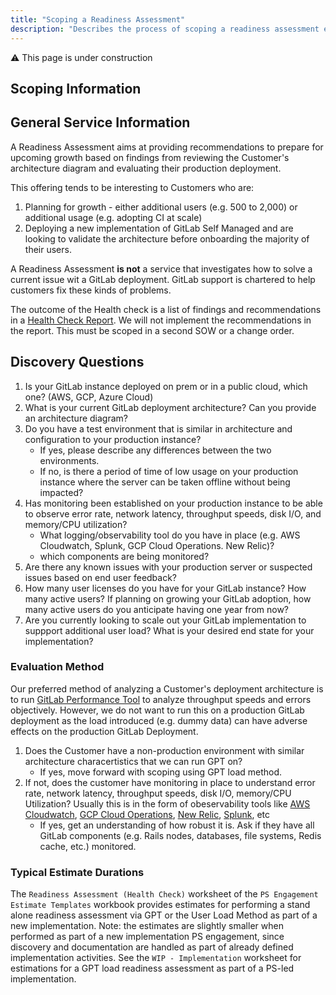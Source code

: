 ```yaml
---
title: "Scoping a Readiness Assessment"
description: "Describes the process of scoping a readiness assessment engagement."
---
```


:warning: This page is under construction

## Scoping Information

## General Service Information

A Readiness Assessment aims at providing recommendations to prepare for upcoming growth based on findings from reviewing the Customer's architecture diagram and evaluating their production deployment.

This offering tends to be interesting to Customers who are:

1. Planning for growth - either additional users (e.g. 500 to 2,000) or additional usage (e.g. adopting CI at scale)
1. Deploying a new implementation of GitLab Self Managed and are looking to validate the architecture before onboarding the majority of their users.

A Readiness Assessment **is not** a service that investigates how to solve a current issue wit a GitLab deployment. GitLab support is chartered to help customers fix these kinds of problems.

The outcome of the Health check is a list of findings and recommendations in a [Health Check Report](https://docs.google.com/document/d/1j4Jmz_SCJEeeQT4uCIHiw6ngwsZyW_aAMVvSIyO2ndc/edit). We will not implement the recommendations in the report. This must be scoped in a second SOW or a change order.

## Discovery Questions

1. Is your GitLab instance deployed on prem or in a public cloud, which one?  (AWS, GCP, Azure Cloud)
1. What is your current GitLab deployment architecture?  Can you provide an architecture diagram?
1. Do you have a test environment that is similar in architecture and configuration to your production instance?
   - If yes, please describe any differences between the two environments.
   - If no, is there a period of time of low usage on your production instance where the server can be taken offline without being impacted?
1. Has monitoring been established on your production instance to be able to observe error rate, network latency, throughput speeds, disk I/O, and memory/CPU utilization?
    - What logging/observability tool do you have in place (e.g. AWS Cloudwatch, Splunk, GCP Cloud Operations. New Relic)?
    - which components are being monitored?
1. Are there any known issues with your production server or suspected issues based on end user feedback?
1. How many user licenses do you have for your GitLab instance?  How many active users?  If planning on growing your GitLab adoption, how many active users do you anticipate having one year from now?
1. Are you currently looking to scale out your GitLab implementation to suppport additional user load?  What is your desired end state for your implementation?

### Evaluation Method

Our preferred method of analyzing a Customer's deployment architecture is to run [GitLab Performance Tool](https://gitlab.com/gitlab-org/quality/performance#gitlab-performance-tool) to analyze throughput speeds and errors objectively. However, we do not want to run this on a production GitLab deployment as the load introduced (e.g. dummy data) can have adverse effects on the production GitLab Deployment.

1. Does the Customer have a non-production environment with similar architecture characertistics that we can run GPT on?
    - If yes, move forward with scoping using GPT load method.
1. If not, does the customer have monitoring in place to understand error rate, network latency, throughput speeds, disk I/O, memory/CPU Utilization? Usually this is in the form of obeservability tools like [AWS Cloudwatch](https://aws.amazon.com/cloudwatch/), [GCP Cloud Operations](https://cloud.google.com/products/operations), [New Relic](https://newrelic.com/), [Splunk](https://www.splunk.com/), etc
    - If yes, get an understanding of how robust it is. Ask if they have all GitLab components (e.g. Rails nodes, databases, file systems, Redis cache, etc.) monitored.

### Typical Estimate Durations

The `Readiness Assessment (Health Check)` worksheet of the `PS Engagement Estimate Templates` workbook provides estimates for performing a stand alone readiness assessment via GPT or the User Load Method as part of a new implementation.  Note: the estimates are slightly smaller when performed as part of a new implementation PS engagement, since discovery and documentation are handled as part of already defined implementation activities.  See the `WIP - Implementation` worksheet for estimations for a GPT load readiness assessment as part of a PS-led implementation.
